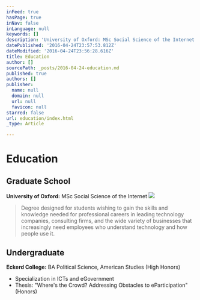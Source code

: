 ```yaml
---
inFeed: true
hasPage: true
inNav: false
inLanguage: null
keywords: []
description: 'University of Oxford: MSc Social Science of the Internet'
datePublished: '2016-04-24T23:57:53.812Z'
dateModified: '2016-04-24T23:56:28.616Z'
title: Education
author: []
sourcePath: _posts/2016-04-24-education.md
published: true
authors: []
publisher:
  name: null
  domain: null
  url: null
  favicon: null
starred: false
url: education/index.html
_type: Article

---
```

# Education

## Graduate School

**University of Oxford:** MSc Social Science of the Internet
![](https://the-grid-user-content.s3-us-west-2.amazonaws.com/beafe868-9699-4879-9b74-a8713790120f.jpg)

> Degree designed for students wishing to gain the skills and knowledge needed for professional careers in leading technology companies, consulting firms, and the wide variety of businesses that increasingly need employees who understand technology and how people use it. 

## Undergraduate

**Eckerd College:** BA Political Science, American Studies (High Honors)

* Specialization in ICTs and eGovernment 
* Thesis: "Where's the Crowd? Addressing Obstacles to eParticipation" (Honors)